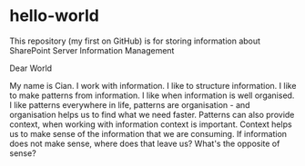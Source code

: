 # hello-world
This repository (my first on GitHub) is for storing information about SharePoint Server Information Management

Dear World

My name is Cian. 
I work with information.
I like to structure information. 
I like to make patterns from information. 
I like when information is well organised. 
I like patterns everywhere in life, patterns are organisation - and organisation helps us to find what we need faster. 
Patterns can also provide context, when working with information context is important. 
Context helps us to make sense of the information that we are consuming. 
If information does not make sense, where does that leave us? What's the opposite of sense?
